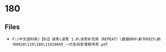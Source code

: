 # 180

## Files

- `F:/中文语料库/【01】读秀\读秀 1.0\读秀补充库（REPEAT）\数据009\新书0925\新书0920\119\180\11918049_一代名将彭雪枫传奇.pdf`
